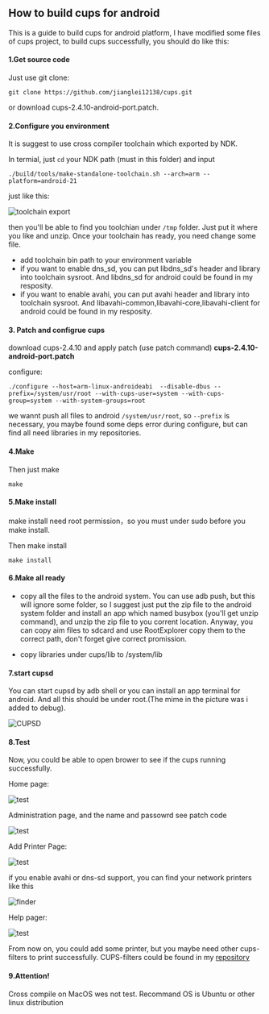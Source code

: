 ## How to build cups for android

This is a guide to build cups for android platform, I have modified some files of cups project, to build cups successfully, you should do like this:

#### 1.Get source code

Just use git clone:

```shell
git clone https://github.com/jianglei12138/cups.git
```

or download cups-2.4.10-android-port.patch.

#### 2.Configure you environment

It is suggest to use cross compiler toolchain which exported by NDK.

In termial, just `cd` your NDK path (must in this folder) and input 

```shell
./build/tools/make-standalone-toolchain.sh --arch=arm --platform=android-21
```

just like this:

![toolchain export](art/toolchain.png)

then you'll be able to find you toolchian under `/tmp` folder. Just put it where you like and unzip. Once your toolchain has ready, you need change some file.

- add toolchain bin path to your environment variable
- if you want to enable dns_sd, you can put libdns_sd's header and library into toolchain sysroot. And libdns_sd for android could be found in my resposity.
- if you want to enable avahi, you can put avahi header and library into toolchain sysroot. And libavahi-common,libavahi-core,libavahi-client for android could be found in my resposity.

#### 3. Patch and configrue cups

download cups-2.4.10 and apply patch (use patch command) **cups-2.4.10-android-port.patch**

configure:

```shell
./configure --host=arm-linux-androideabi  --disable-dbus --prefix=/system/usr/root --with-cups-user=system --with-cups-group=system --with-system-groups=root
```

we wannt push all files to android `/system/usr/root`,  so `--prefix` is necessary, you maybe found some deps error during configure, but can find all need libraries in my repositories. 

#### 4.Make

Then just make

```shell
make
```

#### 5.Make install

make install need root permission，so you must under sudo before you make install.

Then make install

```shell
make install
```

#### 6.Make all ready

+ copy all the files to the android system. You can use adb push, but this will ignore some folder, so I suggest just put the zip file to the android system folder and install an app which named busybox (you'll get unzip command), and unzip the zip file to you corrent location. Anyway, you can copy aim files to sdcard and use RootExplorer copy them to the correct path, don't forget give correct promission.


+ copy libraries under cups/lib to /system/lib

#### 7.start cupsd

You can start cupsd by adb shell or you can install an app terminal for android. And all this should be under root.(The mime in the picture was i added to debug).

![CUPSD](art/cupsd.png)

#### 8.Test

Now, you could be able to open brower to see if the cups running successfully.

Home page:

![test](art/test1.png)



Administration page, and the name and passowrd see patch code

![test](art/test2.png)



Add Printer Page:

![test](art/test3.png)

if you enable avahi or dns-sd support, you can find your network printers like this

![finder](art/finder.png)

Help pager:

![test](art/test4.png)



From now on, you could add some printer, but you maybe need other cups-filters to print successfully. CUPS-filters could be found in my [repository](https://github.com/jianglei12138/cups-filters) 

#### 9.Attention!

Cross compile on MacOS wes not test. Recommand OS is Ubuntu or other linux distribution 
